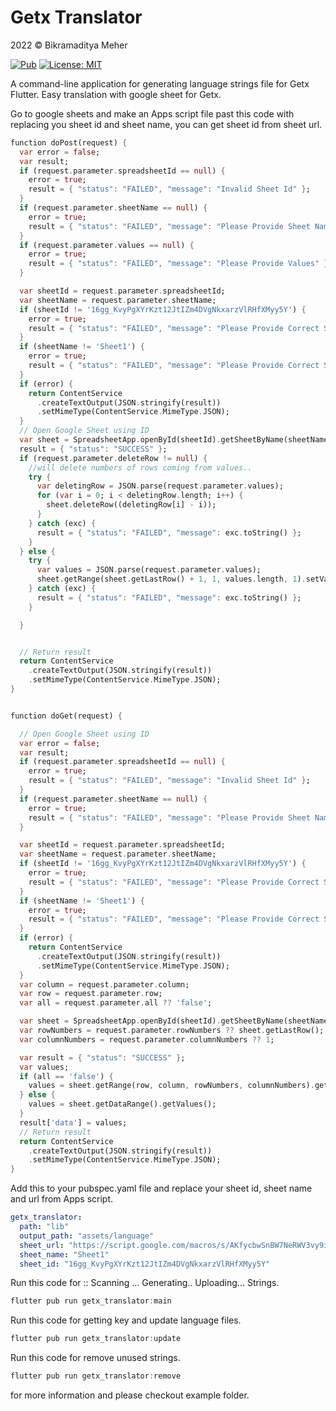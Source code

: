 # Getx Translator

2022 © Bikramaditya Meher

[![Pub](https://img.shields.io/pub/v/getx_translator.svg)](https://pub.dartlang.org/packages/getx_translator) [![License: MIT](https://img.shields.io/badge/License-MIT-yellow.svg)](https://github.com/bikram0000/getx_translator/blob/master/LICENSE)

A command-line application for generating language strings file for Getx Flutter. Easy translation with google sheet for Getx.

Go to google sheets and make an Apps script file past this code with replacing you sheet id and sheet name, you can get sheet id from sheet url.
```dart
function doPost(request) {
  var error = false;
  var result;
  if (request.parameter.spreadsheetId == null) {
    error = true;
    result = { "status": "FAILED", "message": "Invalid Sheet Id" };
  }
  if (request.parameter.sheetName == null) {
    error = true;
    result = { "status": "FAILED", "message": "Please Provide Sheet Name" };
  }
  if (request.parameter.values == null) {
    error = true;
    result = { "status": "FAILED", "message": "Please Provide Values" };
  }

  var sheetId = request.parameter.spreadsheetId;
  var sheetName = request.parameter.sheetName;
  if (sheetId != '16gg_KvyPgXYrKzt12JtIZm4DVgNkxarzVlRHfXMyy5Y') {
    error = true;
    result = { "status": "FAILED", "message": "Please Provide Correct Sheet Id" };
  }
  if (sheetName != 'Sheet1') {
    error = true;
    result = { "status": "FAILED", "message": "Please Provide Correct Sheet Name" };
  }
  if (error) {
    return ContentService
      .createTextOutput(JSON.stringify(result))
      .setMimeType(ContentService.MimeType.JSON);
  }
  // Open Google Sheet using ID
  var sheet = SpreadsheetApp.openById(sheetId).getSheetByName(sheetName);
  result = { "status": "SUCCESS" };
  if (request.parameter.deleteRow != null) {
    //will delete numbers of rows coming from values..
    try {
      var deletingRow = JSON.parse(request.parameter.values);
      for (var i = 0; i < deletingRow.length; i++) {
        sheet.deleteRow((deletingRow[i] - i));
      }
    } catch (exc) {
      result = { "status": "FAILED", "message": exc.toString() };
    }
  } else {
    try {
      var values = JSON.parse(request.parameter.values);
      sheet.getRange(sheet.getLastRow() + 1, 1, values.length, 1).setValues(values);
    } catch (exc) {
      result = { "status": "FAILED", "message": exc.toString() };
    }

  }


  // Return result
  return ContentService
    .createTextOutput(JSON.stringify(result))
    .setMimeType(ContentService.MimeType.JSON);
}


function doGet(request) {

  // Open Google Sheet using ID
  var error = false;
  var result;
  if (request.parameter.spreadsheetId == null) {
    error = true;
    result = { "status": "FAILED", "message": "Invalid Sheet Id" };
  }
  if (request.parameter.sheetName == null) {
    error = true;
    result = { "status": "FAILED", "message": "Please Provide Sheet Name" };
  }

  var sheetId = request.parameter.spreadsheetId;
  var sheetName = request.parameter.sheetName;
  if (sheetId != '16gg_KvyPgXYrKzt12JtIZm4DVgNkxarzVlRHfXMyy5Y') {
    error = true;
    result = { "status": "FAILED", "message": "Please Provide Correct Sheet Id" };
  }
  if (sheetName != 'Sheet1') {
    error = true;
    result = { "status": "FAILED", "message": "Please Provide Correct Sheet Name" };
  }
  if (error) {
    return ContentService
      .createTextOutput(JSON.stringify(result))
      .setMimeType(ContentService.MimeType.JSON);
  }
  var column = request.parameter.column;
  var row = request.parameter.row;
  var all = request.parameter.all ?? 'false';

  var sheet = SpreadsheetApp.openById(sheetId).getSheetByName(sheetName);
  var rowNumbers = request.parameter.rowNumbers ?? sheet.getLastRow();
  var columnNumbers = request.parameter.columnNumbers ?? 1;

  var result = { "status": "SUCCESS" };
  var values;
  if (all == 'false') {
    values = sheet.getRange(row, column, rowNumbers, columnNumbers).getValues();
  } else {
    values = sheet.getDataRange().getValues();
  }
  result['data'] = values;
  // Return result
  return ContentService
    .createTextOutput(JSON.stringify(result))
    .setMimeType(ContentService.MimeType.JSON);
}
```


Add this to your pubspec.yaml file and replace your sheet id, sheet name and url from Apps script.
```yaml
getx_translator:
  path: "lib"
  output_path: "assets/language"
  sheet_url: "https://script.google.com/macros/s/AKfycbwSnBW7NeRWV3vy9i7U8sX8RPyPkC2S8UGYbnehlOKMT5ueJNfwelsJogWTEitnqg8X7g/exec"
  sheet_name: "Sheet1"
  sheet_id: "16gg_KvyPgXYrKzt12JtIZm4DVgNkxarzVlRHfXMyy5Y"
```

Run this code for :: Scanning ... Generating.. Uploading...  Strings.
```dart
flutter pub run getx_translator:main
```

Run this code for getting key and update language files.
```dart
flutter pub run getx_translator:update
```

Run this code for remove unused strings.
```dart
flutter pub run getx_translator:remove
```
for more information and please checkout example folder.